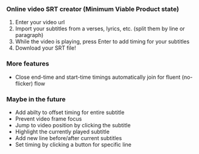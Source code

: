 ### Online video SRT creator (Minimum Viable Product state)
1. Enter your video url
2. Import your subtitles from a verses, lyrics, etc. (split them by line or paragraph)
3. While the video is playing, press Enter to add timing for your subtitles
4. Download your SRT file!

### More features
- Close end-time and start-time timings automatically join for fluent (no-flicker) flow

### Maybe in the future
- Add abilty to offset timing for entire subtitle
- Prevent video frame focus
- Jump to video position by clicking the subtitle
- Highlight the currently played subtitle
- Add new line before/after current subtitles
- Set timing by clicking a button for specific line
